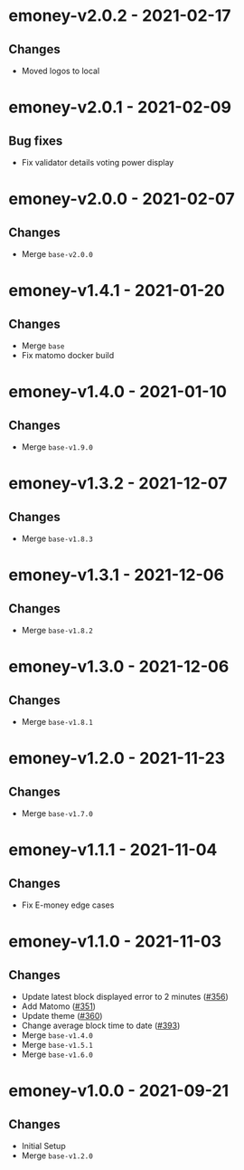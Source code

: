 # emoney-v2.0.2 - 2021-02-17

## Changes
- Moved logos to local

# emoney-v2.0.1 - 2021-02-09

## Bug fixes
- Fix validator details voting power display

# emoney-v2.0.0 - 2021-02-07

## Changes
- Merge `base-v2.0.0`

# emoney-v1.4.1 - 2021-01-20

## Changes
- Merge `base`
- Fix matomo docker build

# emoney-v1.4.0 - 2021-01-10

## Changes
- Merge `base-v1.9.0`

# emoney-v1.3.2 - 2021-12-07

## Changes
- Merge `base-v1.8.3`

# emoney-v1.3.1 - 2021-12-06

## Changes
- Merge `base-v1.8.2`

# emoney-v1.3.0 - 2021-12-06

## Changes
- Merge `base-v1.8.1`

# emoney-v1.2.0 - 2021-11-23

## Changes
- Merge `base-v1.7.0`

# emoney-v1.1.1 - 2021-11-04

## Changes
- Fix E-money edge cases
# emoney-v1.1.0 - 2021-11-03

## Changes
- Update latest block displayed error to 2 minutes ([\#356](https://github.com/forbole/big-dipper-2.0-cosmos/issues/356))
- Add Matomo ([\#351](https://github.com/forbole/big-dipper-2.0-cosmos/issues/351))
- Update theme ([\#360](https://github.com/forbole/big-dipper-2.0-cosmos/issues/360))
- Change average block time to date ([\#393](https://github.com/forbole/big-dipper-2.0-cosmos/issues/393))
- Merge `base-v1.4.0`
- Merge `base-v1.5.1`
- Merge `base-v1.6.0`

# emoney-v1.0.0 - 2021-09-21

## Changes
- Initial Setup
- Merge `base-v1.2.0`
